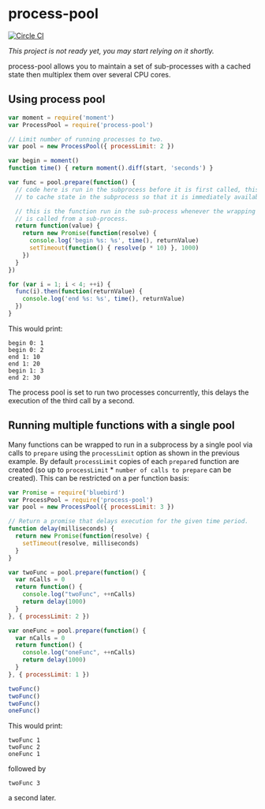 # process-pool

[![Circle CI](https://circleci.com/gh/nuisanceofcats/process-pool.png)](https://circleci.com/gh/nuisanceofcats/process-pool)

*This project is not ready yet, you may start relying on it shortly.*

process-pool allows you to maintain a set of sub-processes with a cached state then multiplex them over several CPU cores.

## Using process pool

```javascript
var moment = require('moment')
var ProcessPool = require('process-pool')

// Limit number of running processes to two.
var pool = new ProcessPool({ processLimit: 2 })

var begin = moment()
function time() { return moment().diff(start, 'seconds') }

var func = pool.prepare(function() {
  // code here is run in the subprocess before it is first called, this allows you
  // to cache state in the subprocess so that it is immediately available.

  // this is the function run in the sub-process whenever the wrapping function
  // is called from a sub-process.
  return function(value) {
    return new Promise(function(resolve) {
      console.log('begin %s: %s', time(), returnValue)
      setTimeout(function() { resolve(p * 10) }, 1000)
    })
  }
})

for (var i = 1; i < 4; ++i) {
  func(i).then(function(returnValue) {
    console.log('end %s: %s', time(), returnValue)
  })
}
```

This would print:
```
begin 0: 1
begin 0: 2
end 1: 10
end 1: 20
begin 1: 3
end 2: 30
```

The process pool is set to run two processes concurrently, this delays the execution of the third call by a second.

## Running multiple functions with a single pool

Many functions can be wrapped to run in a subprocess by a single pool via calls to `prepare` using the `processLimit` option as shown in the previous example. By default `processLimit` copies of each `prepare`d function are created (so up to `processLimit` * `number of calls to prepare` can be created). This can be restricted on a per function basis:

```javascript
var Promise = require('bluebird')
var ProcessPool = require('process-pool')
var pool = new ProcessPool({ processLimit: 3 })

// Return a promise that delays execution for the given time period.
function delay(milliseconds) {
  return new Promise(function(resolve) {
    setTimeout(resolve, milliseconds)
  }
}

var twoFunc = pool.prepare(function() {
  var nCalls = 0
  return function() {
    console.log("twoFunc", ++nCalls)
    return delay(1000)
  }
}, { processLimit: 2 })

var oneFunc = pool.prepare(function() {
  var nCalls = 0
  return function() {
    console.log("oneFunc", ++nCalls)
    return delay(1000)
  }
}, { processLimit: 1 })

twoFunc()
twoFunc()
twoFunc()
oneFunc()
```

This would print:

```
twoFunc 1
twoFunc 2
oneFunc 1
```
followed by
```
twoFunc 3
```
a second later.
